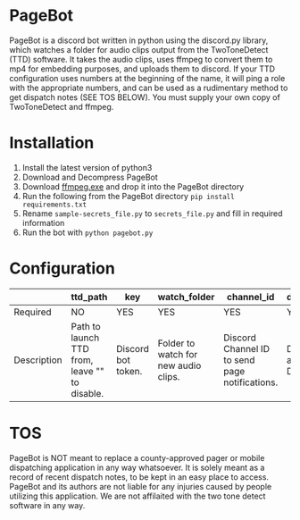 # PageBot

PageBot is a discord bot written in python using the discord.py library, which watches a folder for audio clips output from the TwoToneDetect (TTD) software. It takes the audio clips, uses ffmpeg to convert them to mp4 for embedding purposes, and uploads them to discord. If your TTD configuration uses numbers at the beginning of the name, it will ping a role with the appropriate numbers, and can be used as a rudimentary method to get dispatch notes (SEE TOS BELOW). You must supply your own copy of TwoToneDetect and ffmpeg.

# Installation

1. Install the latest version of python3
2. Download and Decompress PageBot
3. Download [ffmpeg.exe](https://www.ffmpeg.org/download.html) and drop it into the PageBot directory
4. Run the following from the PageBot directory ```pip install requirements.txt```
5. Rename ```sample-secrets_file.py``` to ```secrets_file.py``` and fill in required information
6. Run the bot with ```python pagebot.py```

# Configuration
|   | ttd_path  | key  | watch_folder  | channel_id  | delete_after_upload  | speech_to_text
|---|---|---|---|---|---|---|
| Required  | NO  |  YES |  YES |  YES |  YES |  YES |
|  Description |  Path to launch TTD from, leave "" to disable. |  Discord bot token. |  Folder to watch for new audio clips. |  Discord Channel ID to send page notifications. | Delete *.mp4 file after uploading to Discord.  |  Enable/Disable Speech to Text. It does not work well, and is very slow. |



# TOS

PageBot is NOT meant to replace a county-approved pager or mobile dispatching application in any way whatsoever. It is solely meant as a record of recent dispatch notes, to be kept in an easy place to access. PageBot and its authors are not liable for any injuries caused by people utilizing this application. We are not affilaited with the two tone detect software in any way. 
